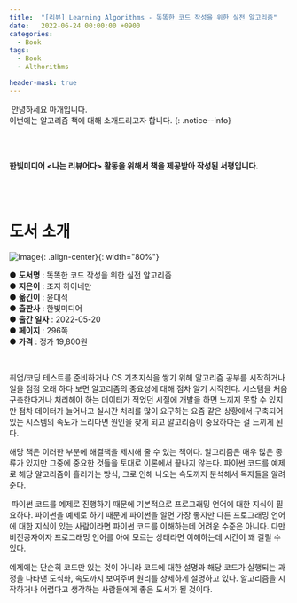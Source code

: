 ```yaml
---
title:  "[리뷰] Learning Algorithms - 똑똑한 코드 작성을 위한 실전 알고리즘"
date:   2022-06-24 00:00:00 +0900
categories:
  - Book
tags:
  - Book
  - Althorithms

header-mask: true
---
```




&nbsp;안녕하세요 마개입니다.  
이번에는 알고리즘 책에 대해 소개드리고자 합니다. 
{: .notice--info}

<br><br>

**한빛미디어 \<나는 리뷰어다\> 활동을 위해서 책을 제공받아 작성된 서평입니다.**

<br><br>

# 도서 소개

![image](https://user-images.githubusercontent.com/78892113/182025164-d4ae5bbf-1396-4a74-93a5-9423be0b10d6.png){: .align-center}{: width="80%"}

● **도서명** : 똑똑한 코드 작성을 위한 실전 알고리즘  
● **지은이** : 조지 하이네만  
● **옮긴이** : 윤대석  
● **출판사** : 한빛미디어  
● **출간 일자** : 2022-05-20  
● **페이지** : 296쪽  
● **가격** : 정가 19,800원  

<br>

취업/코딩 테스트를 준비하거나 CS 기초지식을 쌓기 위해 알고리즘 공부를 시작하거나 일을 점점 오래 하다 보면 알고리즘의 중요성에 대해 점차 알기 시작한다. 시스템을 처음 구축한다거나 처리해야 하는 데이터가 적었던 시절에 개발을 하면 느끼지 못할 수 있지만 점차 데이터가 늘어나고 실시간 처리를 많이 요구하는 요즘 같은 상황에서 구축되어 있는 시스템의 속도가 느리다면 원인을 찾게 되고 알고리즘이 중요하다는 걸 느끼게 된다. 


해당 책은 이러한 부분에 해결책을 제시해 줄 수 있는 책이다. 알고리즘은 매우 많은 종류가 있지만 그중에 중요한 것들을 토대로 이론에서 끝나지 않는다. 파이썬 코드를 예제로 해당 알고리즘이 흘러가는 방식, 그로 인해 나오는 속도까지 분석해서 독자들을 알려준다. 

​
파이썬 코드를 예제로 진행하기 때문에 기본적으로 프로그래밍 언어에 대한 지식이 필요하다. 파이썬을 예제로 하기 때문에 파이썬을 알면 가장 좋지만 다른 프로그래밍 언어에 대한 지식이 있는 사람이라면 파이썬 코드를 이해하는데 어려운 수준은 아니다. 다만 비전공자이자 프로그래밍 언어를 아예 모르는 상태라면 이해하는데 시간이 꽤 걸릴 수 있다.


예제에는 단순히 코드만 있는 것이 아니라 코드에 대한 설명과 해당 코드가 실행되는 과정을 나타낸 도식화, 속도까지 보여주며 원리를 상세하게 설명하고 있다. 알고리즘을 시작하거나 어렵다고 생각하는 사람들에게 좋은 도서가 될 것이다.  